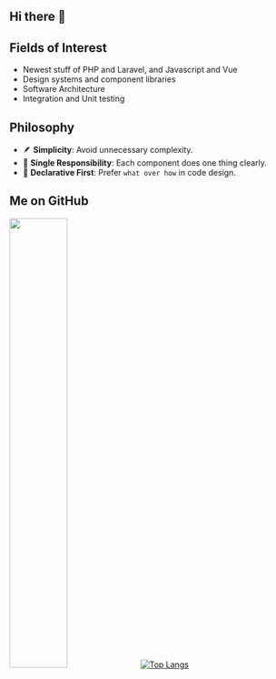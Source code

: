 ## Hi there 👋

## Fields of Interest
- Newest stuff of PHP and Laravel, and Javascript and Vue
- Design systems and component libraries
- Software Architecture
- Integration and Unit testing

## Philosophy
- 🪶 **Simplicity**: Avoid unnecessary complexity.  
- 🎯 **Single Responsibility**: Each component does one thing clearly.  
- 📜 **Declarative First**: Prefer `what over how` in code design.  

## Me on GitHub
<!--
![GitHub Stats](https://github-readme-stats.vercel.app/api?username=adetola-dotbat&show_icons=true&count_private=true)

![GitHub Streak](https://github-readme-streak-stats.herokuapp.com/?user=adetola-dotbat)

![Top Languages](https://github-readme-stats.vercel.app/api/top-langs/?username=adetola-dotbat&layout=compact&langs_count=6)
-->
<a  href="http://github.com/adetola-dotbat"><img src="https://github-readme-streak-stats.herokuapp.com/?user=adetola-dotbat&stroke=ffffff&background=0D1117&ring=5BCDEC&fire=5BCDEC&currStreakNum=ffffff&currStreakLabel=5BCDEC&sideNums=ffffff&sideLabels=ffffff&dates=ffffff&hide_border=true" width="45%"/></a>
[![Top Langs](https://github-readme-stats.vercel.app/api/top-langs/?username=adetola-dotbat&layout=compact&theme=vision-friendly-dark)](https://github.com/anuraghazra/github-readme-stats)
<!--
**adetola-dotbat/adetola-dotbat** is a ✨ _special_ ✨ repository because its `README.md` (this file) appears on your GitHub profile.

Here are some ideas to get you started:

- 🔭 I’m currently working on ...
- 🌱 I’m currently learning ...
- 👯 I’m looking to collaborate on ...
- 🤔 I’m looking for help with ...
- 💬 Ask me about ...
- 📫 How to reach me: ...
- 😄 Pronouns: ...
- ⚡ Fun fact: ...
-->

